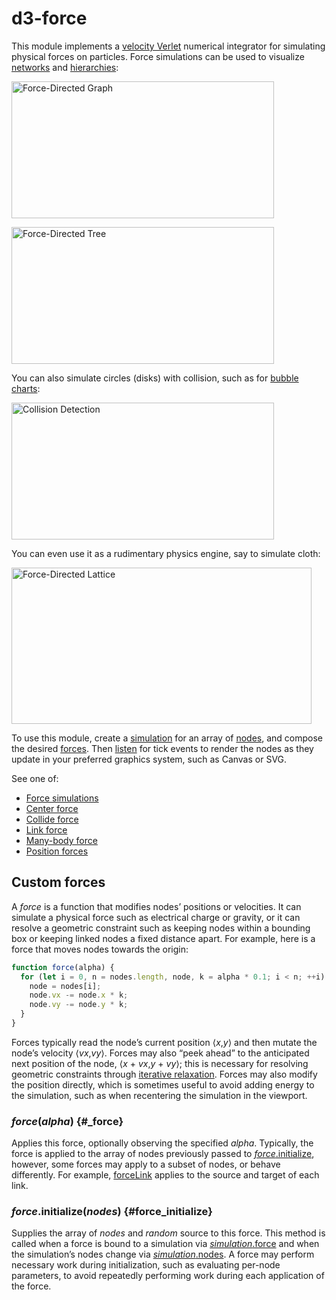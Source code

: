 # d3-force

This module implements a [velocity Verlet](https://en.wikipedia.org/wiki/Verlet_integration) numerical integrator for simulating physical forces on particles. Force simulations can be used to visualize [networks](https://observablehq.com/@d3/force-directed-graph) and [hierarchies](https://observablehq.com/@d3/force-directed-tree):

[<img alt="Force-Directed Graph" src="https://raw.githubusercontent.com/d3/d3-force/master/img/graph.png" width="420" height="219">](https://observablehq.com/@d3/force-directed-graph)

[<img alt="Force-Directed Tree" src="https://raw.githubusercontent.com/d3/d3-force/master/img/tree.png" width="420" height="219">](https://observablehq.com/@d3/force-directed-tree)

You can also simulate circles (disks) with collision, such as for [bubble charts](http://www.nytimes.com/interactive/2012/09/06/us/politics/convention-word-counts.html):

[<img alt="Collision Detection" src="https://raw.githubusercontent.com/d3/d3-force/master/img/collide.png" width="420" height="219">](https://observablehq.com/@d3/collision-detection)

You can even use it as a rudimentary physics engine, say to simulate cloth:

[<img alt="Force-Directed Lattice" src="https://raw.githubusercontent.com/d3/d3-force/master/img/lattice.png" width="480" height="250">](https://observablehq.com/@d3/force-directed-lattice)

To use this module, create a [simulation](#simulation) for an array of [nodes](./d3-force/simulation.md#simulation_nodes), and compose the desired [forces](./d3-force/simulation.md#simulation_force). Then [listen](./d3-force/simulation.md#simulation_on) for tick events to render the nodes as they update in your preferred graphics system, such as Canvas or SVG.

See one of:

* [Force simulations](./d3-force/simulation.md)
* [Center force](./d3-force/center.md)
* [Collide force](./d3-force/collide.md)
* [Link force](./d3-force/link.md)
* [Many-body force](./d3-force/many-body.md)
* [Position forces](./d3-force/position.md)

## Custom forces

A *force* is a function that modifies nodes’ positions or velocities. It can simulate a physical force such as electrical charge or gravity, or it can resolve a geometric constraint such as keeping nodes within a bounding box or keeping linked nodes a fixed distance apart. For example, here is a force that moves nodes towards the origin:

```js
function force(alpha) {
  for (let i = 0, n = nodes.length, node, k = alpha * 0.1; i < n; ++i) {
    node = nodes[i];
    node.vx -= node.x * k;
    node.vy -= node.y * k;
  }
}
```

Forces typically read the node’s current position ⟨*x*,*y*⟩ and then mutate the node’s velocity ⟨*vx*,*vy*⟩. Forces may also “peek ahead” to the anticipated next position of the node, ⟨*x* + *vx*,*y* + *vy*⟩; this is necessary for resolving geometric constraints through [iterative relaxation](https://en.wikipedia.org/wiki/Relaxation_\(iterative_method\)). Forces may also modify the position directly, which is sometimes useful to avoid adding energy to the simulation, such as when recentering the simulation in the viewport.

### *force*(*alpha*) {#_force}

Applies this force, optionally observing the specified *alpha*. Typically, the force is applied to the array of nodes previously passed to [*force*.initialize](#force_initialize), however, some forces may apply to a subset of nodes, or behave differently. For example, [forceLink](./d3-force/link.md) applies to the source and target of each link.

### *force*.initialize(*nodes*) {#force_initialize}

Supplies the array of *nodes* and *random* source to this force. This method is called when a force is bound to a simulation via [*simulation*.force](./d3-force/simulation.md#simulation_force) and when the simulation’s nodes change via [*simulation*.nodes](./d3-force/simulation.md#simulation_nodes). A force may perform necessary work during initialization, such as evaluating per-node parameters, to avoid repeatedly performing work during each application of the force.

